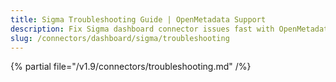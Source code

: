 ```yaml
---
title: Sigma Troubleshooting Guide | OpenMetadata Support
description: Fix Sigma dashboard connector issues fast with OpenMetadata's troubleshooting guide. Solve common errors, connection problems, and data sync issues.
slug: /connectors/dashboard/sigma/troubleshooting
---
```


{% partial file="/v1.9/connectors/troubleshooting.md" /%}
